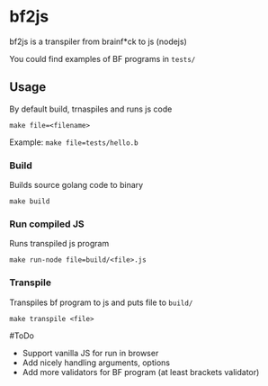 # bf2js

bf2js is a transpiler from brainf*ck to js (nodejs)

You could find examples of BF programs in ```tests/```

## Usage

By default build, trnaspiles and runs js code

```make file=<filename>```

Example: ```make file=tests/hello.b```

### Build

Builds source golang code to binary

```make build ```


### Run compiled JS

Runs transpiled js program 

```make run-node file=build/<file>.js```

### Transpile 

Transpiles bf program to js and puts file to ```build/``` 

```make transpile <file> ```


#ToDo

- Support vanilla JS for run in browser
- Add nicely handling arguments, options 
- Add more validators for BF program (at least brackets validator)

